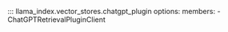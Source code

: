 ::: llama_index.vector_stores.chatgpt_plugin
    options:
      members:
      - ChatGPTRetrievalPluginClient
